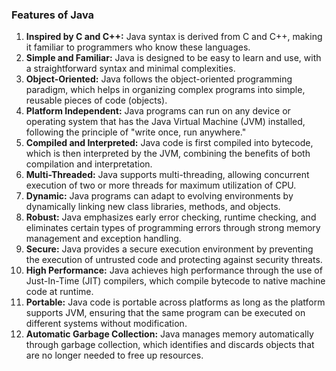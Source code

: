 ### Features of Java

1. **Inspired by C and C++:** Java syntax is derived from C and C++, making it familiar to programmers who know these languages.
2. **Simple and Familiar:** Java is designed to be easy to learn and use, with a straightforward syntax and minimal complexities.
3. **Object-Oriented:** Java follows the object-oriented programming paradigm, which helps in organizing complex programs into simple, reusable pieces of code (objects).
4. **Platform Independent:** Java programs can run on any device or operating system that has the Java Virtual Machine (JVM) installed, following the principle of "write once, run anywhere."
5. **Compiled and Interpreted:** Java code is first compiled into bytecode, which is then interpreted by the JVM, combining the benefits of both compilation and interpretation.
6. **Multi-Threaded:** Java supports multi-threading, allowing concurrent execution of two or more threads for maximum utilization of CPU.
7. **Dynamic:** Java programs can adapt to evolving environments by dynamically linking new class libraries, methods, and objects.
8. **Robust:** Java emphasizes early error checking, runtime checking, and eliminates certain types of programming errors through strong memory management and exception handling.
9. **Secure:** Java provides a secure execution environment by preventing the execution of untrusted code and protecting against security threats.
10. **High Performance:** Java achieves high performance through the use of Just-In-Time (JIT) compilers, which compile bytecode to native machine code at runtime.
11. **Portable:** Java code is portable across platforms as long as the platform supports JVM, ensuring that the same program can be executed on different systems without modification.
12. **Automatic Garbage Collection:** Java manages memory automatically through garbage collection, which identifies and discards objects that are no longer needed to free up resources.